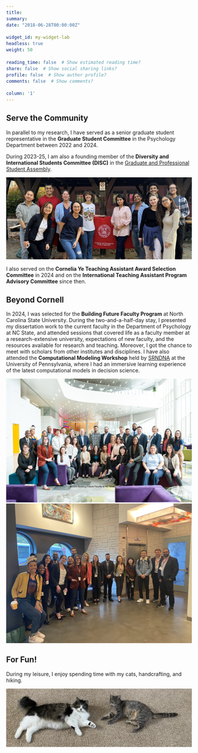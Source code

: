 ```yaml
---
title: 
summary: 
date: "2018-06-28T00:00:00Z"

widget_id: my-widget-lab
headless: true
weight: 50

reading_time: false  # Show estimated reading time?
share: false  # Show social sharing links?
profile: false  # Show author profile?
comments: false  # Show comments?

column: '1'
---
```

## Serve the Community
In parallel to my research, I have served as a senior graduate student representative in the **Graduate Student Committee** in the Psychology Department between 2022 and 2024. 


During 2023-25, I am also a founding member of the **Diversity and International Students Committee (DISC)** in the [Graduate and Professional Student Assembly](https://assembly.cornell.edu/shared-governance-cornell/graduate-and-professional-student-assembly).
<p align="center">
  <img src="DISC-2023.jpg" alt="My fellow pack members!" title="My fellow pack members!" width="600"/>
</p>

I also served on the **Cornelia Ye Teaching Assistant Award Selection Committee** in 2024 and on the **International Teaching Assistant Program Advisory Committee** since then.

## Beyond Cornell
In 2024, I was selected for the **Building Future Faculty Program** at North Carolina State University. During the two-and-a-half-day stay, I presented my dissertation work to the current faculty in the Department of Psychology at NC State, and attended sessions that covered life as a faculty member at a research-extensive university, expectations of new faculty, and the resources available for research and teaching. Moreover, I got the chance to meet with scholars from other institutes and disciplines. I have also attended the **Computational Modeling Workshop** held by [SRNDNA](https://srndna.utdallas.edu/) at the University of Pennsylvania, where I had an immersive learning experience of the latest computational models in decision science.

<p align="center">
  <img src="BFF2024.JPG" alt="My fellow pack members!" title="My fellow pack members!" width="800"/>
  <img src="BFF2024-2.JPG" alt="My fellow pack members!" title="My fellow pack members!" width="800"/>
</p>

## For Fun!
During my leisure, I enjoy spending time with my cats, handcrafting, and hiking. 
<p align="center">
  <img src="cats.jpg" alt="My fellow pack members!" title="My fellow pack members!" width="600"/>
</p>
